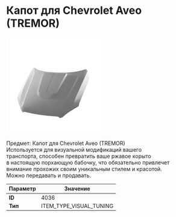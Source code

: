 # Капот для Chevrolet Aveo (TREMOR)

![Item Image](../img/4036.webp?raw=true)

Предмет: Капот для Chevrolet Aveo (TREMOR)<br>Используется для визуальной модификаций вашего<br>транспорта, способен превратить ваше ржавое корыто<br>в настоящую порхающую бабочку, что обязательно привлечет<br>внимание прохожих своим уникальным стилем и красотой.<br>Можно передавать и продавать.


| Параметр | Значение |
|----------|----------|
| **ID** | 4036 |
| **Тип** | ITEM_TYPE_VISUAL_TUNING |

